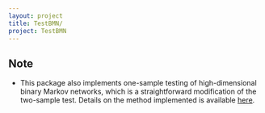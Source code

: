 ```yaml
---
layout: project
title: TestBMN/
project: TestBMN
---
```


Note
-----
 - This package also implements one-sample testing of high-dimensional binary Markov networks, which is a straightforward modification of the two-sample test. Details on the method implemented is available [here](/papers/ma-bmn).


